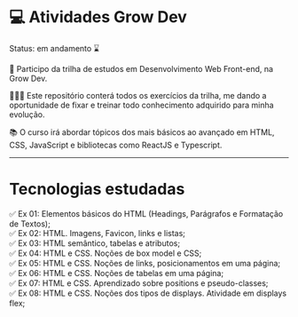 # :computer: Atividades Grow Dev

Status: em andamento ⌛

🚀 Participo da trilha de estudos em Desenvolvimento Web Front-end, na Grow Dev.

👩🏻‍💻 Este repositório conterá todos os exercícios da trilha, me dando a oportunidade de fixar e treinar todo conhecimento adquirido para minha evolução.

📚 O curso irá abordar tópicos dos mais básicos ao avançado em HTML, CSS, JavaScript e bibliotecas como ReactJS e Typescript.

---

# Tecnologias estudadas

✅ Ex 01: Elementos básicos do HTML (Headings, Parágrafos e Formatação de Textos);<br>
✅ Ex 02: HTML. Imagens, Favicon, links e listas;<br>
✅ Ex 03: HTML semântico, tabelas e atributos;<br>
✅ Ex 04: HTML e CSS. Noções de box model e CSS;<br>
✅ Ex 05: HTML e CSS. Noções de links, posicionamentos em uma página;<br>
✅ Ex 06: HTML e CSS. Noções de tabelas em uma página;<br>
✅ Ex 07: HTML e CSS. Aprendizado sobre positions e pseudo-classes;<br>
✅ Ex 08: HTML e CSS. Noções dos tipos de displays. Atividade em displays flex;<br>